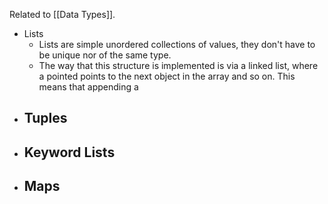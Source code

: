 Related to [[Data Types]]. 
- Lists
	- Lists are simple unordered collections of values, they don't have to be unique nor of the same type. 
	- The way that this structure is implemented is via a linked list, where a pointed points to the next object in the array and so on. This means that appending a 
- Tuples
	- 
- Keyword Lists
	- 
- Maps
	- 